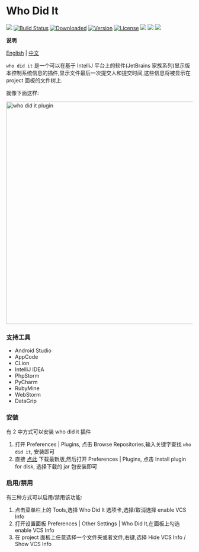 # Who Did It

[![](https://jaywcjlove.github.io/sb/lang/english.svg)](https://github.com/JoyLau/who-did-it/blob/master/README.md)
[![Build Status](https://travis-ci.org/JoyLau/who-did-it.svg?branch=master)](https://travis-ci.org/JoyLau/who-did-it)
[![Downloaded](https://img.shields.io/github/downloads/JoyLau/who-did-it/total.svg)]()
[![Version](https://img.shields.io/github/release/JoyLau/who-did-it.svg?style=flat&label=version)](https://github.com/JoyLau/who-did-it/releases)
[![License](https://img.shields.io/github/license/JoyLau/who-did-it.svg)](https://github.com/JoyLau/who-did-it/blob/master/LICENSE)
[![](https://img.shields.io/github/last-commit/JoyLau/who-did-it.svg)]()
[![](https://img.shields.io/github/languages/code-size/JoyLau/who-did-it.svg)]()
[![](https://img.shields.io/github/repo-size/JoyLau/who-did-it.svg)]()

**说明**

[English](https://github.com/JoyLau/who-did-it/blob/master/README.md) | [中文](https://github.com/JoyLau/who-did-it/blob/master/README-CN.md) 

`who did it`  是一个可以在基于 IntelliJ 平台上的软件(JetBrains 家族系列)显示版本控制系统信息的插件,显示文件最后一次提交人和提交时间,这些信息将被显示在 project 面板的文件树上.

就像下面这样:

<img src="http://image.joylau.cn/blog/pluginwho-did-it.png" width = "600" alt="who did it plugin" />

### 支持工具
- Android Studio
- AppCode
- CLion
- IntelliJ IDEA
- PhpStorm
- PyCharm
- RubyMine
- WebStorm
- DataGrip

### 安装
有 2 中方式可以安装 who did it 插件

1. 打开 Preferences | Plugins, 点击 Browse Repositories,输入关键字查找 `who did it`, 安装即可
2. 直接 [点此](https://github.com/JoyLau/who-did-it/releases) 下载最新版,然后打开 Preferences | Plugins, 点击 Install plugin for disk, 选择下载的 jar 包安装即可

### 启用/禁用
有三种方式可以启用/禁用该功能:

1. 点击菜单栏上的 Tools,选择 Who Did It 选项卡,选择/取消选择 enable VCS Info
2. 打开设置面板 Preferences | Other Settings | Who Did It,在面板上勾选 enable VCS Info
3. 在 project 面板上任意选择一个文件夹或者文件,右键,选择 Hide VCS Info / Show VCS Info

